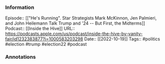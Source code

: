 ### Information

Episode:: [["He's Running". Star Strategists Mark McKinnon, Jen Palmieri, and John Heilemann Talk Trump and '24 -- But First, the Midterms]]
Podcast:: [[Inside the Hive]]
URL:: https://podcasts.apple.com/us/podcast/inside-the-hive-by-vanity-fair/id1232383877?i=1000583203298
Date:: [[2022-10-19]]
Tags:: #politics #election #trump  #election22 
#podcast


### Annotations

